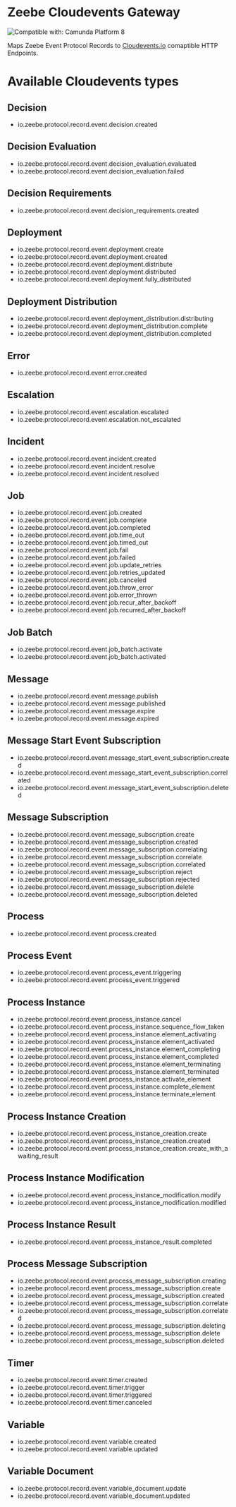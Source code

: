 Zeebe Cloudevents Gateway
=========================
![Compatible with: Camunda Platform 8](https://img.shields.io/badge/Compatible%20with-Camunda%20Platform%208-0072Ce)

Maps Zeebe Event Protocol Records to [Cloudevents.io](https://cloudevents.io) comaptible HTTP Endpoints.

# Available Cloudevents types

## Decision

- io.zeebe.protocol.record.event.decision.created

## Decision Evaluation

- io.zeebe.protocol.record.event.decision_evaluation.evaluated
- io.zeebe.protocol.record.event.decision_evaluation.failed

## Decision Requirements

- io.zeebe.protocol.record.event.decision_requirements.created

## Deployment

- io.zeebe.protocol.record.event.deployment.create
- io.zeebe.protocol.record.event.deployment.created
- io.zeebe.protocol.record.event.deployment.distribute
- io.zeebe.protocol.record.event.deployment.distributed
- io.zeebe.protocol.record.event.deployment.fully_distributed

## Deployment Distribution

- io.zeebe.protocol.record.event.deployment_distribution.distributing
- io.zeebe.protocol.record.event.deployment_distribution.complete
- io.zeebe.protocol.record.event.deployment_distribution.completed

## Error

- io.zeebe.protocol.record.event.error.created

## Escalation

- io.zeebe.protocol.record.event.escalation.escalated
- io.zeebe.protocol.record.event.escalation.not_escalated

## Incident

- io.zeebe.protocol.record.event.incident.created
- io.zeebe.protocol.record.event.incident.resolve
- io.zeebe.protocol.record.event.incident.resolved

## Job

- io.zeebe.protocol.record.event.job.created
- io.zeebe.protocol.record.event.job.complete
- io.zeebe.protocol.record.event.job.completed
- io.zeebe.protocol.record.event.job.time_out
- io.zeebe.protocol.record.event.job.timed_out
- io.zeebe.protocol.record.event.job.fail
- io.zeebe.protocol.record.event.job.failed
- io.zeebe.protocol.record.event.job.update_retries
- io.zeebe.protocol.record.event.job.retries_updated
- io.zeebe.protocol.record.event.job.canceled
- io.zeebe.protocol.record.event.job.throw_error
- io.zeebe.protocol.record.event.job.error_thrown
- io.zeebe.protocol.record.event.job.recur_after_backoff
- io.zeebe.protocol.record.event.job.recurred_after_backoff

## Job Batch

- io.zeebe.protocol.record.event.job_batch.activate
- io.zeebe.protocol.record.event.job_batch.activated

## Message

- io.zeebe.protocol.record.event.message.publish
- io.zeebe.protocol.record.event.message.published
- io.zeebe.protocol.record.event.message.expire
- io.zeebe.protocol.record.event.message.expired

## Message Start Event Subscription

- io.zeebe.protocol.record.event.message_start_event_subscription.created
- io.zeebe.protocol.record.event.message_start_event_subscription.correlated
- io.zeebe.protocol.record.event.message_start_event_subscription.deleted

## Message Subscription

- io.zeebe.protocol.record.event.message_subscription.create
- io.zeebe.protocol.record.event.message_subscription.created
- io.zeebe.protocol.record.event.message_subscription.correlating
- io.zeebe.protocol.record.event.message_subscription.correlate
- io.zeebe.protocol.record.event.message_subscription.correlated
- io.zeebe.protocol.record.event.message_subscription.reject
- io.zeebe.protocol.record.event.message_subscription.rejected
- io.zeebe.protocol.record.event.message_subscription.delete
- io.zeebe.protocol.record.event.message_subscription.deleted

## Process

- io.zeebe.protocol.record.event.process.created

## Process Event

- io.zeebe.protocol.record.event.process_event.triggering
- io.zeebe.protocol.record.event.process_event.triggered

## Process Instance

- io.zeebe.protocol.record.event.process_instance.cancel
- io.zeebe.protocol.record.event.process_instance.sequence_flow_taken
- io.zeebe.protocol.record.event.process_instance.element_activating
- io.zeebe.protocol.record.event.process_instance.element_activated
- io.zeebe.protocol.record.event.process_instance.element_completing
- io.zeebe.protocol.record.event.process_instance.element_completed
- io.zeebe.protocol.record.event.process_instance.element_terminating
- io.zeebe.protocol.record.event.process_instance.element_terminated
- io.zeebe.protocol.record.event.process_instance.activate_element
- io.zeebe.protocol.record.event.process_instance.complete_element
- io.zeebe.protocol.record.event.process_instance.terminate_element

## Process Instance Creation

- io.zeebe.protocol.record.event.process_instance_creation.create
- io.zeebe.protocol.record.event.process_instance_creation.created
- io.zeebe.protocol.record.event.process_instance_creation.create_with_awaiting_result

## Process Instance Modification

- io.zeebe.protocol.record.event.process_instance_modification.modify
- io.zeebe.protocol.record.event.process_instance_modification.modified

## Process Instance Result

- io.zeebe.protocol.record.event.process_instance_result.completed

## Process Message Subscription

- io.zeebe.protocol.record.event.process_message_subscription.creating
- io.zeebe.protocol.record.event.process_message_subscription.create
- io.zeebe.protocol.record.event.process_message_subscription.created
- io.zeebe.protocol.record.event.process_message_subscription.correlate
- io.zeebe.protocol.record.event.process_message_subscription.correlated
- io.zeebe.protocol.record.event.process_message_subscription.deleting
- io.zeebe.protocol.record.event.process_message_subscription.delete
- io.zeebe.protocol.record.event.process_message_subscription.deleted

## Timer

- io.zeebe.protocol.record.event.timer.created
- io.zeebe.protocol.record.event.timer.trigger
- io.zeebe.protocol.record.event.timer.triggered
- io.zeebe.protocol.record.event.timer.canceled

## Variable

- io.zeebe.protocol.record.event.variable.created
- io.zeebe.protocol.record.event.variable.updated

## Variable Document

- io.zeebe.protocol.record.event.variable_document.update
- io.zeebe.protocol.record.event.variable_document.updated

